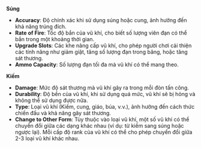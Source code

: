 **Súng**

- **Accuracy**: Độ chính xác khi sử dụng súng hoặc cung, ảnh hưởng đến khả năng trúng đích.
- **Rate of Fire**: Tốc độ bắn của vũ khí, cho biết số lượng viên đạn có thể bắn trong một khoảng thời gian.
- **Upgrade Slots**: Các khe nâng cấp vũ khí, cho phép người chơi cải thiện các tính năng như giảm giật, tăng số lượng đạn trong băng, hoặc tăng sát thương.
- **Ammo Capacity**: Số lượng đạn tối đa mà vũ khí có thể mang theo.

**Kiếm**

- **Damage**: Mức độ sát thương mà vũ khí gây ra trong mỗi đòn tấn công.
- **Durability**: Độ bền của vũ khí, khi sử dụng quá mức, vũ khí sẽ bị hỏng và không thể sử dụng được nữa.
- **Type**: Loại vũ khí (Kiếm, cung, giáo, búa, v.v.), ảnh hưởng đến cách thức chiến đấu và khả năng gây sát thương.
- **Change to Other Form**: Tùy thuộc vào loại vũ khí, một số vũ khí có thể chuyển đổi giữa các dạng khác nhau (ví dụ: từ kiếm sang súng hoặc ngược lại). Mỗi cấp độ rank của vũ khí có thể cho phép chuyển đổi giữa 2-3 loại vũ khí khác nhau.